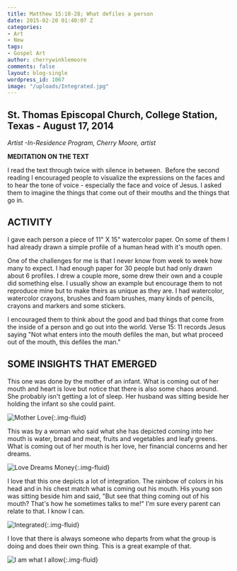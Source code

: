 ```yaml
---
title: Matthew 15:10-28; What defiles a person
date: 2015-02-20 01:40:07 Z
categories:
- Art
- New
tags:
- Gospel Art
author: cherrywinklemoore
comments: false
layout: blog-single
wordpress_id: 1067
image: "/uploads/Integrated.jpg"
---
```


## St. Thomas Episcopal Church, College Station, Texas - August 17, 2014


_Artist -In-Residence Program, Cherry Moore, artist_

**MEDITATION ON THE TEXT**

I read the text through twice with silence in between.  Before the second reading I encouraged people to visualize the expressions on the faces and to hear the tone of voice - especially the face and voice of Jesus. I asked them to imagine the things that come out of their mouths and the things that go in.


## ACTIVITY


I gave each person a piece of 11" X 15" watercolor paper. On some of them I had already drawn a simple profile of a human head with it's mouth open.

One of the challenges for me is that I never know from week to week how many to expect. I had enough paper for 30 people but had only drawn about 6 profiles. I drew a couple more, some drew their own and a couple did something else. I usually show an example but encourage them to not reproduce mine but to make theirs as unique as they are. I had watercolor, watercolor crayons, brushes and foam brushes, many kinds of pencils, crayons and markers and some stickers.

I encouraged them to think about the good and bad things that come from the inside of a person and go out into the world. Verse 15: 11 records Jesus saying "Not what enters into the mouth defiles the man, but what proceed out of the mouth, this defiles the man."


## SOME INSIGHTS THAT EMERGED


This one was done by the mother of an infant. What is coming out of her mouth and heart is love but notice that there is also some chaos around. She probably isn't getting a lot of sleep. Her husband was sitting beside her holding the infant so she could paint.

![Mother Love](https://www.cherrywinklemoore.com/wp-content/uploads/Mother-Love-732x1024.jpg){:.img-fluid}

This was by a woman who said what she has depicted coming into her mouth is water, bread and meat, fruits and vegetables and leafy greens. What is coming out of her mouth is her love, her financial concerns and her dreams.

![Love Dreams Money](https://www.cherrywinklemoore.com/wp-content/uploads/Love-Dreams-Money1-814x1024.jpg){:.img-fluid}

I love that this one depicts a lot of integration. The rainbow of colors in his head and in his chest match what is coming out his mouth. His young son was sitting beside him and said, "But see that thing coming out of his mouth? That's how he sometimes talks to me!" I'm sure every parent can relate to that. I know I can.

![Integrated](https://www.cherrywinklemoore.com/wp-content/uploads/Integrated-750x1024.jpg){:.img-fluid}

I love that there is always someone who departs from what the group is doing and does their own thing. This is a great example of that.

![I am what I allow](https://www.cherrywinklemoore.com/wp-content/uploads/I-am-what-I-allow-726x1024.jpg){:.img-fluid}
